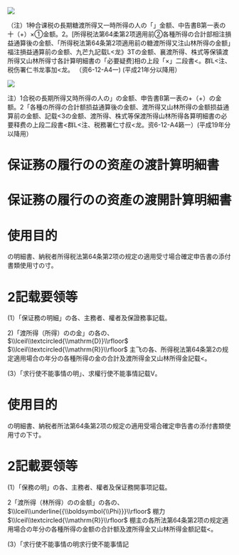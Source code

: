 ![](https://www.nta.go.jp/tmp/fcc2791b-1292-4655-9385-b334a1e19440/images/11b4cbae31c3fc7f80e8e38ac58c94afcbcc71682195da1ea53741d79be08fcc.jpg)

（注）1种合课税の長期糖渡所得又一時所得の人の「」金额、中告書B第一表の十（+）×①金额。2。\[所得税法第64柔第2项適用前②各種所得の合計部相注損益通算後の金额、「所得税法第64条第2项適用前の糖渡所得又注山林所得の金额」福注損益通算前の金额、九芒九記载L<龙》3Tの金额、襄渡所得、株式等保镇渡所得又山林所得寸各計算明細書の「必要疑费\]相の上段「×」二段書<。群L<注、税伤署仁书龙事加<龙。 （资6-12-A4一) (平成21年分以降用）

![](https://www.nta.go.jp/tmp/fcc2791b-1292-4655-9385-b334a1e19440/images/4dfecf1f57b813aea55720f70dfa30d6054444f75062a1c559e8617babbebda0.jpg)

注）1合税の長期所得又時所得の人の」の金额、申告書B第一表の+（+）の金额。2「各種の所得の合計额损益通算後の金额、渡所得又山林所得の金额损益通算前の金额、記载<3の金额、渡所得、株式等保渡所得山林所得各算明細書の必要释费の上段二段書<群L<注、税務署仁寸叔<龙。资6-12-A4籁一）(平成19年分以降用）

# 保证務の履行のの资産の渡計算明細書

# 保证務の履行のの资產の渡開計算明細書

# 使用目的

の明細書、納税者所得税法第64条第2项の规定の適用受寸場合確定申告書の添付書類使用寸の寸。

# 2記载要领等

(1）「保证務の明細」の各、主務者、權者及保證務事記载。

2)「渡所得（所得）のの金」の各の、 $\\lceil\\textcircled{\\mathrm{D}}\\rfloor$ $\\lceil\\textcircled{\\mathrm{R}}\\rfloor$ 主飞の各、所得税法第64条第2の规定適用場合の年分の各種所得の金の合計及渡所得金又山林所得金記载<。

(3）「求行使不能事情の明」、求權行使不能事情記载V。

# 使用目的

の明細書、納税者所法第64条第2项の规定の適用受場合確定申告書の添付書類使用寸の下寸。

# 2記載要领等

(1）「保務の明」の各、主務者、權者及保证務開事项記载。

2「渡所得（林所得）のの金额」の各の、 $\\lceil\\underline{{\\boldsymbol{\\Phi}}}\\rfloor$ 棚力 $\\lceil\\textcircled{\\mathrm{R}}\\rfloor$ 棚主の各所法第64条第2项の规定適用場合の年分の各種所得の金额の合計额及渡所得金又山林所得金额記载<。

(3）「求行使不能事情の明求行使不能事情記